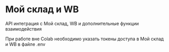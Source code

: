 # Мой склад и WB

API интеграция с Мой склад, WB и дополнительные функции взаимодействия

При работе вне Colab необходимо указать токены доступа в Мой склад и WB в файле .env